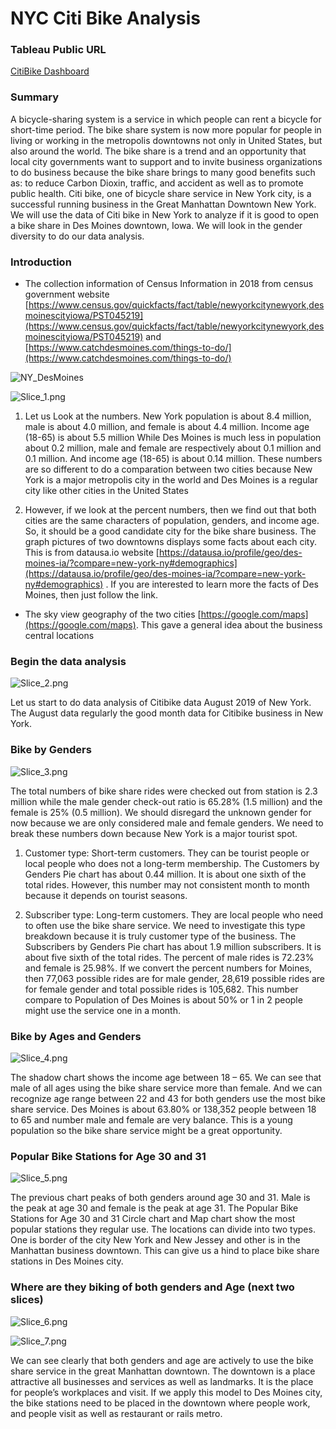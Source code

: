 # NYC Citi Bike Analysis 

### Tableau Public URL

[CitiBike Dashboard](https://public.tableau.com/profile/kha.t.nguyen#!/vizhome/Citibikes_15872526301380/Challenge14)

### Summary 

A bicycle-sharing system is a service in which people can rent a bicycle for short-time period. The bike share system is now more popular for people in living or working in the metropolis downtowns not only in United States, but also around the world. The bike share is a trend and an opportunity that local city governments want to support and to invite business organizations to do business because the bike share brings to many good benefits such as: to reduce Carbon Dioxin, traffic, and accident as well as  to promote public health. Citi bike, one of bicycle share service in New York city, is a successful running business in the Great Manhattan Downtown New York. We will use the data of Citi bike in New York to analyze if it is good to open a bike share in Des Moines downtown, Iowa. We will look in the gender diversity to do our data analysis.

### Introduction

- The collection information of Census Information in 2018 from census government website [https://www.census.gov/quickfacts/fact/table/newyorkcitynewyork,desmoinescityiowa/PST045219](https://www.census.gov/quickfacts/fact/table/newyorkcitynewyork,desmoinescityiowa/PST045219) and [https://www.catchdesmoines.com/things-to-do/](https://www.catchdesmoines.com/things-to-do/)

![NY_DesMoines](U.S.%20Census%20Bureau%20QuickFacts_%20New%20York%20city%2C%20New%20York%3B%20Des%20Moines%20city%2C%20Iowa.png)

![Slice_1.png](Slice_1.png)

1.	Let us Look at the numbers. New York population is about 8.4 million, male is about 4.0 million, and female is about 4.4 million. Income age (18-65) is about 5.5 million While Des Moines is much less in population about 0.2 million, male and female are respectively about 0.1 million and 0.1 million. And income age (18-65) is about 0.14 million. These numbers are so different to do a comparation between two cities because New York is a major metropolis city in the world and Des Moines is a regular city like other cities in the United States

2.	However, if we look at the percent numbers, then we find out that both cities are the same characters of population, genders, and income age. So, it should be a good candidate city for the bike share business.
The graph pictures of two downtowns displays some facts about each city. This is from datausa.io website [https://datausa.io/profile/geo/des-moines-ia/?compare=new-york-ny#demographics](https://datausa.io/profile/geo/des-moines-ia/?compare=new-york-ny#demographics) . If you are interested to learn more the facts of Des Moines, then just follow the link.

- The sky view geography of the two cities [https://google.com/maps](https://google.com/maps). This gave a general idea about the business central locations

### Begin the data analysis

![Slice_2.png](Slice_2.png)

Let us start to do data analysis of Citibike data August 2019 of New York. The August data regularly the good month data for Citibike business in New York.

### Bike by Genders

![Slice_3.png](Slice_3.png)

The total numbers of bike share rides were checked out from station is 2.3 million while the male gender check-out ratio is 65.28% (1.5 million) and the female is 25% (0.5 million). We should disregard the unknown gender for now because we are only considered male and female genders. We need to break these numbers down because New York is a major tourist spot. 

1. Customer type: Short-term customers. They can be tourist people or local people who does not a long-term membership. The Customers by Genders Pie chart has about 0.44 million. It is about one sixth of the total rides. However, this number may not consistent month to month because it depends on tourist seasons.

2. Subscriber type: Long-term customers. They are local people who need to often use the bike share service. We need to investigate this type breakdown because it is truly customer type of the business. The Subscribers by Genders Pie chart has about 1.9 million subscribers. It is about five sixth of the total rides. The percent of male rides is 72.23% and female is 25.98%. If we convert the percent numbers for Moines, then 77,063 possible rides are for male gender, 28,619 possible rides are for female gender and total possible rides is 105,682. This number compare to Population of Des Moines is about 50% or 1 in 2 people might use the service one in a month.

### Bike by Ages and Genders

![Slice_4.png](Slice_4.png)

The shadow chart shows the income age between 18 – 65. We can see that male of all ages using the bike share service more than female. And we can recognize age range between 22 and 43 for both genders use the most bike share service. Des Moines is about 63.80% or 138,352 people between 18 to 65 and number male and female are very balance. This is a young population so the bike share service might be a great opportunity.

### Popular Bike Stations for Age 30 and 31

![Slice_5.png](Slice_5.png)

The previous chart peaks of both genders around age 30 and 31. Male is the peak at age 30 and female is the peak at age 31. The Popular Bike Stations for Age 30 and 31 Circle chart and Map chart show the most popular stations they regular use. The locations can divide into two types. One is border of the city New York and New Jessey and other is in the Manhattan business downtown. This can give us a hind to place bike share stations in Des Moines city.

### Where are they biking of both genders and Age (next two slices) 

![Slice_6.png](Slice_6.png)

![Slice_7.png](Slice_7.png)

We can see clearly that both genders and age are actively to use the bike share service in the great Manhattan downtown. The downtown is a place attractive all businesses and services as well as landmarks. It is the place for people’s workplaces and visit. If we apply this model to Des Moines city, the bike stations need to be placed in the downtown where people work, and people visit as well as restaurant or rails metro.
